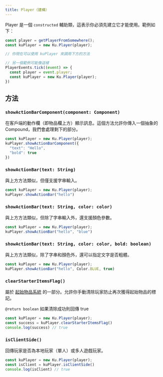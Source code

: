 ```yaml
---
title: Player（建構）
---
```


Player 是一個 `constructed` 輔助類，這表示你必須先建立它才能使用。範例如下：

```javascript
const player = getPlayerFromSomewhere();
const kuPlayer = new Ku.Player(player);

// 你現在可以使用 kuPlayer 來調用下方的方法

// 另一個範例可能像這樣
PlayerEvents.tick((event) => {
  const player = event.player;
  const kuPlayer = new Ku.Player(player);
})
```

## 方法

### `showActionBarComponent(component: Component)`

在客戶端的動作欄（即物品欄上方）顯示訊息。這個方法允許你傳入一個抽象的 Compound，我們會處理剩下的部分。

```javascript
const kuPlayer = new Ku.Player(player);
kuPlayer.showActionBarComponent({
  "text": "Hello",
  "bold": true
})
```

### `showActionBar(text: String)`

與上方方法類似，但僅支援字串輸入。

```javascript
const kuPlayer = new Ku.Player(player);
kuPlayer.showActionBar("hello")
```

### `showActionBar(text: String, color: color)`

與上方方法類似，但除了字串輸入外，還支援顏色參數。

```javascript
const kuPlayer = new Ku.Player(player);
kuPlayer.showActionBar("hello", "blue")
```

### `showActionBar(text: String, color: color, bold: boolean)`

與上方方法類似，除了字串和顏色外，還可以指定文字是否粗體。

```javascript
const kuPlayer = new Ku.Player(player);
kuPlayer.showActionBar("hello", Color.BLUE, true)
```

### `clearStarterItemsFlag()`

屬於 [起始物品系統](../systems/starter-items.md) 的一部分。允許你手動清除玩家防止再次獲得起始物品的標記。

`@return boolean` 如果清除成功則回傳 true

```javascript
const kuPlayer = new Ku.Player(player);
const success = kuPlayer.clearStarterItemsFlag()
console.log(success) // true
```

### `isClientSide()`

回傳玩家是否為本地玩家（單人）或多人遊戲玩家。

```javascript
const kuPlayer = new Ku.Player(player);
const isClient = kuPlayer.isClientSide()
console.log(isClient) // true
```
